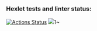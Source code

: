 ### Hexlet tests and linter status:
[![Actions Status](https://github.com/JustGitHubUserid9292/frontend-project-44/workflows/hexlet-check/badge.svg)](https://github.com/JustGitHubUserid9292/frontend-project-44/actions)
<a href="https://codeclimate.com/github/JustGitHubUserid9292/frontend-project-44/maintainability"><img src="https://api.codeclimate.com/v1/badges/3c5c2cab5337a96e4284/maintainability" /></a>1~

